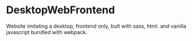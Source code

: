 # DesktopWebFrontend
Website imitating a desktop, frontend only, bult with sass, html. and vanilla javascript bundled with webpack.
